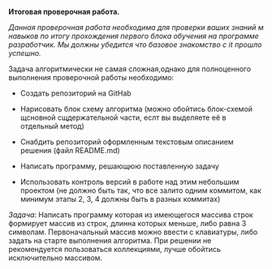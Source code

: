 **Итоговая проверочная работа.**

*Данная проверочная работа необходима для проверки ваших знаний м навыков по итогу прохождения первого блока 
обучения на программе разработчик. Мы должны убедится что базовое знакомство с it прошло успешно.*

Задача алгоритмически не самая сложная,однако для полноценного выполнения проверочной работы необходимо:

* Создать репозиторий на GitHab

* Нарисовать блок схему алгоритма (можно обойтись блок-схемой щсновной сщдержательной части, еслт вы выделяете её в отдельный метод)
* Снабдить репозиторий оформленным текстовым описанием решения (файл README.md)
* Написать программу, решающюю поставленную задачу
* Использовать контроль версий в работе над этим небольшим проектом (не должно быть так, что все залито одним коммитом, как минимум этапы 2, 3, 4 должны быть в разных коммитах)

*Задача*: Написать программу которая из имеющегося массива строк формирует массив из строк, длинна которых меньше, либо равна 3 символам. Первоначальный массив можно ввести с клавиатуры, либо задать на старте выполнения алгоритма. При решении не рекомендуется пользоваться коллекциями, лучше обойтись исключительно массивом.
